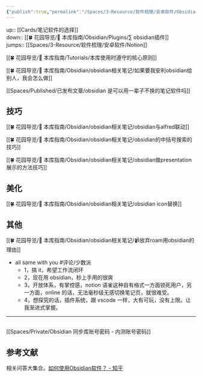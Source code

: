 ```yaml
---
{"publish":true,"permalink":"/Spaces/3-Resource/软件梳理/安卓软件/Obsidian.md","title":"Obsidian","created":"2022-06-09","modified":"2025-07-10","published":"2025-07-29T23:04:30.921+08:00","tags":["评论/少数派","macOS软件","笔记应用","知识管理","安卓软件","windows软件"],"cssclasses":""}
---
```



up:: [[Cards/笔记软件的选择]]  
down:: [[🍀 花园导览/🧰 本库指南/Obsidian/Plugins/∑ obsidian插件]]  
jumps:: [[Spaces/3-Resource/软件梳理/安卓软件/Notion]]  

[[🍀 花园导览/🧰 本库指南/Tutorials/本库使用时遵守的核心原则]]

[[🍀 花园导览/🧰 本库指南/Obsidian/obsidian相关笔记/如果要我安利obsidian给别人，我会怎么做]]

[[Spaces/Published/已发布文章/obsidian 是可以用一辈子不换的笔记软件吗]]

## 技巧

[[🍀 花园导览/🧰 本库指南/Obsidian/obsidian相关笔记/obsidian与alfred联动]]

[[🍀 花园导览/🧰 本库指南/Obsidian/obsidian相关笔记/obsidian的中括号搜索的技巧]]

[[🍀 花园导览/🧰 本库指南/Obsidian/obsidian相关笔记/obsidian做presentation展示的方法技巧]]

## 美化

[[🍀 花园导览/🧰 本库指南/Obsidian/obsidian相关笔记/obsidian icon替换]]

## 其他

[[🍀 花园导览/🧰 本库指南/Obsidian/obsidian相关笔记/📹放弃roam用obsidian的理由]]

- all same with you #评论/少数派
	- 1，搞 it，希望工作流闭环
	- 2，现在用 obsidian，秒上手用的很爽
	- 3，开放体系，有掌控感，notion 语雀这种自有格式一方面锁死用户，另一方面，online 的话，无法毫秒级无感切换笔记页，就很难受。
	- 4，想探究的话，插件系统，跟 vscode 一样，大有可玩，没有上限。让我渐进式掌握。

---

##

[[Spaces/Private/Obsidian 同步库账号密码 - 内测账号密码]]

## 参考文献

相关问答大集合。[如何使用Obsidian软件？ - 知乎](https://www.zhihu.com/question/401972085/answer/2520330932?utm_campaign=&utm_medium=social&utm_oi=627815471005831168&utm_psn=1547145735178776576&utm_source=cn.ticktick.task)
